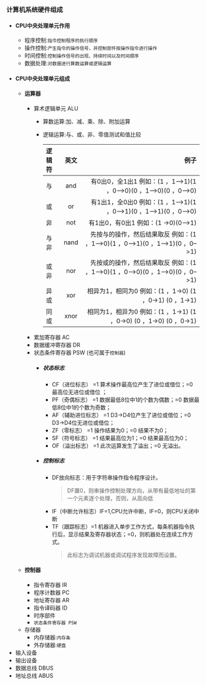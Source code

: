 ### 计算机系统硬件组成
+ #### CPU中央处理单元作用
  + 程序控制:`指令控制程序的执行顺序`
  + 操作控制:`产生指令的操作信号，并控制部件按操作指令进行操作`
  + 时间控制:`控制操作信号的出现、持续时间以及时间顺序`
  + 数据处理:`对数据进行算数运算或逻辑运算`
+ #### CPU中央处理单元组成
  + #### 运算器
    + 算术逻辑单元 ALU
      + 算数运算:加、减、乘、除、附加运算
      + 逻辑运算:与、或、非、零值测试和值比较
      
        |逻辑符|英文|例子|
        | :------------ |:---------------:|----------------------------------------:|
        |与|and|有0出0，全1出1 例如：(1 ，1–>1)(1 ，0–>0)(0 ，1–>0)(0 ，0–>0)|
        |或|or |有1出1，全0出0 例如：(1 ，1–>1)(1 ，0–>1)(0 ，1–>1)(0 ，0–>0)|
        |非|not |有1出0，有0出1 例如：(1 ->0)(0–>1)|
        |与非|nand |先按与的操作，然后结果取反 例如：(1 ，1–>0)(1 ，0–>1)(0 ，1–>1)(0 ，0–>1)|
        |或非|nor|先按或的操作，然后结果取反 例如：(1 ，1–>0)(1 ，0–>0)(0 ，1–>0)(0 ，0–>1)|
        |异或|xor|相异为1，相同为0 例如：(1 ，1->0) (1 ，0->1) (0 ，1->1)|
        |同或|xnor|相同为1，相异为0 例如：(1 ，1->1) (1 ，0->0) (0 ，1->0) (0 ，0->1)|
    + 累加寄存器 AC 
    + 数据缓冲寄存器 DR
    + 状态条件寄存器 PSW (也可属于`控制器`)
      + ##### 状态标志
        + CF（进位标志） =1 算术操作最高位产生了进位或借位；=0 最高位无进位或借位 ；
        + PF（奇偶标志） =1 数据最低8位中1的个数为偶数；=0 数据最低8位中1的个数为奇数；
        + AF（辅助进位标志） =1 D3→D4位产生了进位或借位；=0 D3→D4位无进位或借位；
        + ZF（零标志） =1 操作结果为0；=0 结果不为0；
        + SF（符号标志） =1 结果最高位为1；=0 结果最高位为0；
        + OF（溢出标志） =1 此次运算发生了溢出；=0 无溢出。
      + ##### 控制标志
        + DF放向标志：用于字符串操作指令程序设计。
          > DF置0，则串操作控制处理方向，从带有最低地址的第一个元素逐个处理，否则，从高向低
        + IF（中断允许标志）IF=1,CPU允许中断，IF=0，则CPU关闭中断
        + TF（跟踪标志）=1 机器进入单步工作方式，每条机器指令执行后，显示结果及寄存器状态；=0，则机器处在连续工作方式。
          > 此标志为调试机器或调试程序发现故障而设置。
  + #### 控制器
    + 指令寄存器 IR
    + 程序计数器 PC
    + 地址寄存器 AR
    + 指令译码器 ID
    + 时序部件
    + `状态条件寄存器 PSW`
  + 存储器
    + 内存储器:`内存条`
    + 外存储器:`硬盘`
+ 输入设备
+ 输出设备 
+ 数据总线 DBUS
+ 地址总线 ABUS
